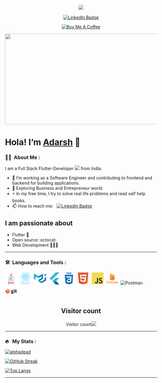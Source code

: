 <p align="center"><img src="https://media.giphy.com/media/M9gbBd9nbDrOTu1Mqx/giphy.gif" width="100"/></p>
<p align="center">
<a href="https://www.linkedin.com/in/adarshgupta16/"><img src="https://img.shields.io/badge/LinkedIn-blue?style=for-the-badge&logo=linkedin&logoColor=white" alt="LinkedIn Badge"></a>
</p>
<p align="center">
<a href="https://www.buymeacoffee.com/alphadead" target="_blank"><img src="https://cdn.buymeacoffee.com/buttons/default-orange.png" alt="Buy Me A Coffee" height="41" width="174"></a>
</p>

<p align="center"><img src="https://media.giphy.com/media/dWesBcTLavkZuG35MI/giphy.gif" width="600" height="300"  /></p>


# Hola! I’m <a href="https://alphadead.github.io/portfolio/">Adarsh</a> 👋

<!---## About Me--->

### :woman_technologist: &nbsp;About Me :

I am a Full Stack Flutter-Developer <img src="https://media.giphy.com/media/WUlplcMpOCEmTGBtBW/giphy.gif" width="30"> from India.

- 🔭 I’m working as a Software Engineer and contributing to frontend and backend for building applications.
- 🌱 Exploring Business and Entrepreneur world.
- ⚡ In my free time, I try to solve real life problems and read self help books.
- 📫 How to reach me: &nbsp; [![Linkedin Badge](https://img.shields.io/badge/-Adarsh-blue?style=flat&logo=Linkedin&logoColor=white)](https://www.linkedin.com/in/adarshgupta16/)   

## I am passionate about

- Flutter :robot:
- Open source :octocat:
- Web Development 👩🏾‍💻

---

### 🛠 &nbsp;Languages and Tools :

<p>
<img src="https://github.com/devicons/devicon/blob/master/icons/java/java-original-wordmark.svg" title="Java" alt="Java" width="40" height="40"/>&nbsp;
<img src="https://github.com/devicons/devicon/blob/master/icons/react/react-original-wordmark.svg" title="React" alt="React" width="40" height="40"/>&nbsp;
<img src="https://github.com/devicons/devicon/blob/master/icons/materialui/materialui-original.svg" title="Material UI" alt="Material UI" width="40" height="40"/>&nbsp;
<img src="https://github.com/devicons/devicon/blob/master/icons/flutter/flutter-original.svg" title="Flutter" alt="Flutter" width="40" height="40"/>&nbsp;
<img src="https://github.com/devicons/devicon/blob/master/icons/css3/css3-plain-wordmark.svg"  title="CSS3" alt="CSS" width="40" height="40"/>&nbsp;
<img src="https://github.com/devicons/devicon/blob/master/icons/html5/html5-original.svg" title="HTML5" alt="HTML" width="40" height="40"/>&nbsp;
<img src="https://github.com/devicons/devicon/blob/master/icons/javascript/javascript-original.svg" title="JavaScript" alt="JavaScript" width="40" height="40"/>&nbsp;
<img src="https://github.com/devicons/devicon/blob/master/icons/firebase/firebase-plain-wordmark.svg" title="Firebase" alt="Firebase" width="40" height="40"/>&nbsp;
<img src="https://www.vectorlogo.zone/logos/getpostman/getpostman-icon.svg" title="Postman"  alt="Postman" width="40" height="40"/>&nbsp;
<img src="https://github.com/devicons/devicon/blob/master/icons/git/git-original-wordmark.svg" title="Git" **alt="Git" width="40" height="40"/>&nbsp;
</p>

## <p align="center">Visitor count </p>  
  <p align="center">Visitor count<img src="https://profile-counter.glitch.me/alphadead/count.svg" /></p>


---

### 🔥 &nbsp; My Stats :

<a href="https://alphadead.github.io/portfolio/"><img src="https://github-readme-stats.vercel.app/api?username=alphadead&show_icons=true&theme=chartreuse-dark" alt="alphadead"/>    

[![GitHub Streak](http://github-readme-streak-stats.herokuapp.com?user=alphadead&theme=dark&background=000000)](https://git.io/streak-stats)

[![Top Langs](https://github-readme-stats.vercel.app/api/top-langs/?username=alphadead&layout=compact&theme=vision-friendly-dark)](https://github.com/alphadead/github-readme-stats)

---




